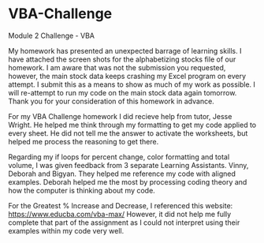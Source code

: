 # VBA-Challenge
Module 2 Challenge - VBA

My homework has presented an unexpected barrage of learning skills. I have attached the screen shots for the alphabetizing stocks
file of our homework. I am aware that was not the submission you requested, however, the main stock data keeps crashing my Excel 
program on every attempt. I submit this as a means to show as much of my work as possible. I will re-attempt to run my code on the 
main stock data again tomorrow. Thank you for your consideration of this homework in advance.


For my VBA Challenge homework I did recieve help from tutor, Jesse Wright. He helped me think through my formatting
to get my code applied to every sheet. He did not tell me the answer to activate the worksheets, but helped me process 
the reasoning to get there.

Regarding my if loops for percent change, color formatting and total volume, I was given feedback from 3 separate Learning
Assistants. Vinny, Deborah and Bigyan. They helped me reference my code with aligned examples. Deborah helped me the most
by processing coding theory and how the computer is thinking about my code. 

For the Greatest % Increase and Decrease, I referenced this website: https://www.educba.com/vba-max/ 
However, it did not help me fully complete that part of the assignment as I could not interpret using their examples
within my code very well.
